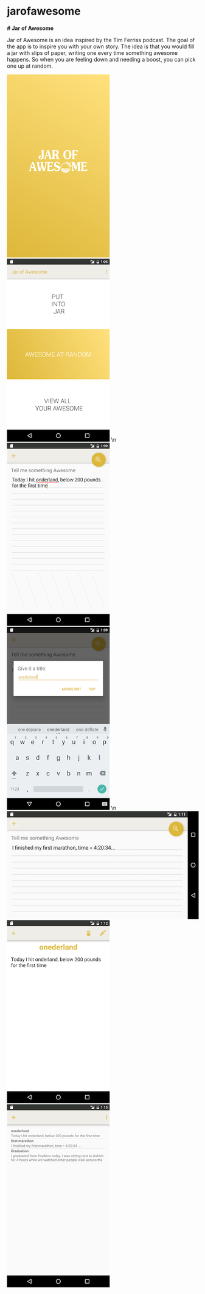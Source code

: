 # jarofawesome

**# Jar of Awesome**

Jar of Awesome is an idea inspired by the Tim Ferriss podcast. The goal of the app is to inspire you with your own story. The idea is that you would fill a jar with slips of paper, writing one every time something awesome happens. So when you are feeling down and needing a boost, you can pick one up at random.

![](https://raw.githubusercontent.com/mutdmour/jarofawesome/master/screenshots/Screenshot_20160622-132116.png)
![](https://raw.githubusercontent.com/mutdmour/jarofawesome/master/screenshots/Screenshot_20160622-130519.png)
\n
![](https://raw.githubusercontent.com/mutdmour/jarofawesome/master/screenshots/Screenshot_20160622-130920.png)
![](https://raw.githubusercontent.com/mutdmour/jarofawesome/master/screenshots/Screenshot_20160622-130927.png)
\n
![](https://raw.githubusercontent.com/mutdmour/jarofawesome/master/screenshots/Screenshot_20160622-131120.png)
![](https://raw.githubusercontent.com/mutdmour/jarofawesome/master/screenshots/Screenshot_20160622-131218.png)
![](https://raw.githubusercontent.com/mutdmour/jarofawesome/master/screenshots/Screenshot_20160622-131322.png)
